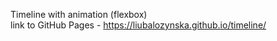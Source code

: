 Timeline with animation (flexbox)
<br>
link to GitHub Pages - https://liubalozynska.github.io/timeline/

